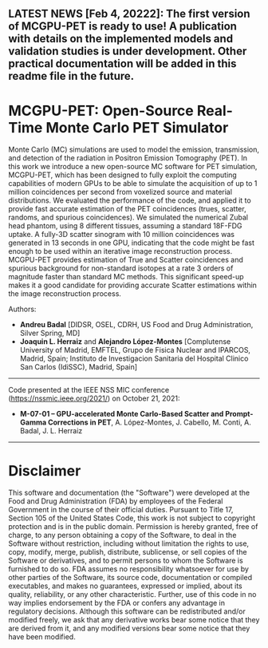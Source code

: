 ## LATEST NEWS [Feb 4, 20222]: The first version of MCGPU-PET is ready to use! A publication with details on the implemented models and validation studies is under development. Other practical documentation will be added in this readme file in the future. 

# MCGPU-PET: Open-Source Real-Time Monte Carlo PET Simulator

Monte Carlo (MC) simulations are used to model the emission, transmission, and detection of the radiation in Positron Emission Tomography (PET). In this work we introduce a new open-source MC software for PET simulation, MCGPU-PET, which has been designed to fully exploit the computing capabilities of modern GPUs to be able to simulate the acquisition of up to 1 million coincidences per second from voxelized source and material distributions. We evaluated the performance of the code, and applied it to provide fast accurate estimation of the PET coincidences (trues, scatter, randoms, and spurious coincidences). We simulated the numerical Zubal head phantom, using 8 different tissues, assuming a standard 18F-FDG uptake. A fully-3D scatter sinogram with 10 million coincidences was generated in 13 seconds in one GPU, indicating that the code might be fast enough to be used within an iterative image reconstruction process. MCGPU-PET provides estimation of True and Scatter coincidences and spurious background for non-standard isotopes at a rate 3 orders of magnitude faster than standard MC methods. This significant speed-up makes it a good candidate for providing accurate Scatter estimations within the image reconstruction process.

Authors:


- **Andreu Badal** [DIDSR, OSEL, CDRH, US Food and Drug Administration, Silver Spring, MD]
- **Joaquin L. Herraiz** and  **Alejandro López-Montes** [Complutense University of Madrid, EMFTEL, Grupo de Fisica Nuclear and IPARCOS, Madrid, Spain; Instituto de Investigacion Sanitaria del Hospital Clinico San Carlos (IdiSSC), Madrid, Spain]

---

Code presented at the IEEE NSS MIC conference (https://nssmic.ieee.org/2021/) on October 21, 2021:

- **M-07-01 – GPU-accelerated Monte Carlo-Based Scatter and Prompt-Gamma Corrections in PET**, A. López-Montes, J. Cabello, M. Conti, A. Badal, J. L. Herraiz


---

# Disclaimer
This software and documentation (the "Software") were developed at the Food and Drug Administration (FDA) by employees of the Federal Government in the course of their official duties. Pursuant to Title 17, Section 105 of the United States Code, this work is not subject to copyright protection and is in the public domain. Permission is hereby granted, free of charge, to any person obtaining a copy of the Software, to deal in the Software without restriction, including without limitation the rights to use, copy, modify, merge, publish, distribute, sublicense, or sell copies of the Software or derivatives, and to permit persons to whom the Software is furnished to do so. FDA assumes no responsibility whatsoever for use by other parties of the Software, its source code, documentation or compiled executables, and makes no guarantees, expressed or implied, about its quality, reliability, or any other characteristic. Further, use of this code in no way implies endorsement by the FDA or confers any advantage in regulatory decisions. Although this software can be redistributed and/or modified freely, we ask that any derivative works bear some notice that they are derived from it, and any modified versions bear some notice that they have been modified.
